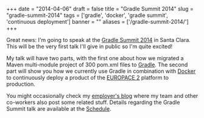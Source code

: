 
+++
date = "2014-04-06"
draft = false
title = "Gradle Summit 2014"
slug = "gradle-summit-2014"
tags = ['gradle', 'docker', 'gradle summit', 'continuous deployment']
banner = ""
aliases = ['/gradle-summit-2014/']
+++

Great news: I'm going to speak at the [Gradle Summit 2014](http://gradlesummit.com/conference/santa_clara/2014/06/home) in Santa Clara. This will be the very first talk I'll give in public so I'm quite excited!

My talk will have two parts, with the first one about how we migrated a Maven multi-module project of 300 pom.xml files to [Gradle](http://www.gradle.org/). The second part will show you how we currently use Gradle in combination with [Docker](https://www.docker.io/) to continuously deploy a product of the [EUROPACE 2](http://www.europace.de/) platform to production.

You might occasionally check my [employer's blog](http://blog-it.hypoport.de/) where my team and other co-workers also post some related stuff. Details regarding the Gradle Summit talk are available at the [Schedule](http://gradlesummit.com/conference/santa_clara/2014/06/schedule).


